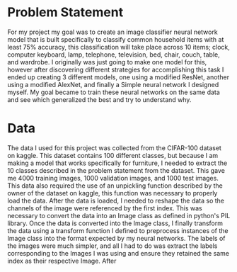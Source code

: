 # Problem Statement
For my project my goal was to create an image classifier neural network model that is built specifically to classify common household items with at least 75% accuracy, this classification will take place across 10 items; clock, computer keyboard, lamp, telephone, television, bed, chair, couch, table, and wardrobe. I originally was just going to make one model for this, however after discovering different strategies for accomplishing this task I ended up creating 3 different models, one using a modified ResNet, another using a modified AlexNet, and finally a Simple neural network I designed myself. My goal became to train these neural networks on the same data and see which generalized the best and try to understand why.
# Data
The data I used for this project was collected from the CIFAR-100 dataset on kaggle. This dataset contains 100 different classes, but because I am making a model that works specifically for furniture, I needed to extract the 10 classes described in the problem statement from the dataset. This gave me 4000 training images, 1000 validation images, and 1000 test images. This data also required the use of an unpickling function described by the owner of the dataset on kaggle, this function was necessary to properly load the data. After the data is loaded, I needed to reshape the data so the channels of the image were referenced by the first index. This was necessary to convert the data into an Image class as defined in python's PIL library. Once the data is converted into the Image class, I finally transform the data using a transform function I defined to preprocess instances of the Image class into the format expected by my neural networks. The labels of the images were much simpler, and all I had to do was extract the labels corresponding to the Images I was using and ensure they retained the same index as their respective Image. After 
